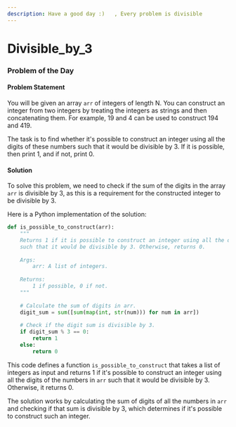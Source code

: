 ```yaml
---
description: Have a good day :)   , Every problem is divisible
---
```


# Divisible\_by\_3



### Problem of the Day

#### Problem Statement

You will be given an array `arr` of integers of length N. You can construct an integer from two integers by treating the integers as strings and then concatenating them. For example, 19 and 4 can be used to construct 194 and 419.

The task is to find whether it's possible to construct an integer using all the digits of these numbers such that it would be divisible by 3. If it is possible, then print 1, and if not, print 0.

#### Solution

To solve this problem, we need to check if the sum of the digits in the array `arr` is divisible by 3, as this is a requirement for the constructed integer to be divisible by 3.

Here is a Python implementation of the solution:

```python
def is_possible_to_construct(arr):
    """
    Returns 1 if it is possible to construct an integer using all the digits of the numbers in arr
    such that it would be divisible by 3. Otherwise, returns 0.
    
    Args:
        arr: A list of integers.
    
    Returns:
        1 if possible, 0 if not.
    """
    
    # Calculate the sum of digits in arr.
    digit_sum = sum([sum(map(int, str(num))) for num in arr])
    
    # Check if the digit sum is divisible by 3.
    if digit_sum % 3 == 0:
        return 1
    else:
        return 0
```

This code defines a function `is_possible_to_construct` that takes a list of integers as input and returns 1 if it's possible to construct an integer using all the digits of the numbers in `arr` such that it would be divisible by 3. Otherwise, it returns 0.

The solution works by calculating the sum of digits of all the numbers in `arr` and checking if that sum is divisible by 3, which determines if it's possible to construct such an integer.
